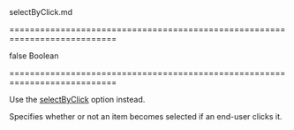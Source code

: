 <!--**
/*-------------------------------------------
    Auto-generated file. Do not modify.
-------------------------------------------

**-->
<!--dep-->selectByClick.md<!--/dep-->
===========================================================================
<!--default-->false<!--/default-->
<!--type-->Boolean<!--/type-->
===========================================================================

<!--deprecated-->
Use the [selectByClick](/Documentation/ApiReference/UI_Widgets/dxMenu/Configuration/#selectByClick) option instead.
<!--/deprecated-->

<!--shortDescription-->
Specifies whether or not an item becomes selected if an end-user clicks it.
<!--/shortDescription-->

<!--fullDescription-->

<!--/fullDescription-->